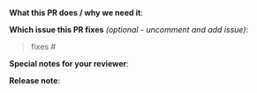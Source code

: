 <!--  Thanks for sending a pull request!
If this is your first time, read our [contributing guidelines](/CONTRIBUTING.md)
-->

**What this PR does / why we need it**:

**Which issue this PR fixes** *(optional - uncomment and add issue)*:
> fixes #

**Special notes for your reviewer**:

**Release note**:
<!--
Optional one line note for this specific change, that can be used in a release-note or changelog.
-->
```release-note
```
